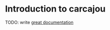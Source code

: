 # Introduction to carcajou

TODO: write [great documentation](http://jacobian.org/writing/great-documentation/what-to-write/)
